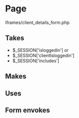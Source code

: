 # Page
iframes/client_details_form.php

## Takes
* $_SESSION['isloggedin']
or
* $_SESSION['clientIsloggedin']
* $_SESSION['includes']

## Makes

## Uses

## Form envokes
